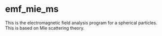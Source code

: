 # emf_mie_ms
This is the electromagnetic field analysis program for a spherical particles. This is based on Mie scattering theory. 
